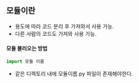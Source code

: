 ## 모듈이란

-   용도에 따라 코드 분리 후 가져와서 사용 가능.<br>
-   다른 사람의 코드도 가져와 사용 가능.<br>

#### 모듈 불러오는 방법

```python
import 모듈 이름
```

-   같은 디렉토리 내에 모듈이름.py 파일이 존재해야한다.
